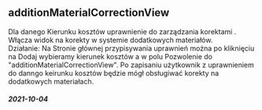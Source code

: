 ## additionMaterialCorrectionView
Dla danego Kierunku kosztów uprawnienie do zarządzania korektami . Włącza widok na korekty w systemie dodatkowych materiałów. <br>
Działanie: Na Stronie głównej przypisywania uprawnień można po kliknięciu na Dodaj wybieramy kierunek kosztów a w polu Pozwolenie do "additionMaterialCorrectionView". 
Po zapisaniu użytkownik z uprawnieniem do danngo keirunku kosztów będzie mógł obsługiwać korekty na dodatkowych materiałach. 
##### 2021-10-04
